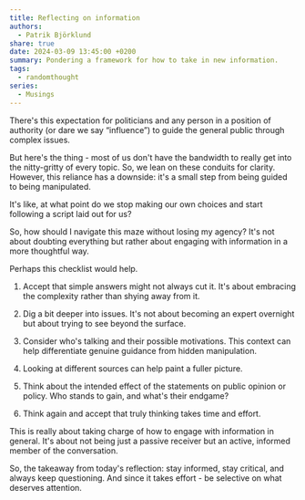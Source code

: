 ```yaml
---
title: Reflecting on information
authors:
  - Patrik Björklund
share: true
date: 2024-03-09 13:45:00 +0200
summary: Pondering a framework for how to take in new information.
tags:
  - randomthought
series:
  - Musings
---
```

There's this expectation for politicians and any person in a position of authority (or dare we say “influence”) to guide the general public through complex issues. 

But here's the thing - most of us don't have the bandwidth to really get into the nitty-gritty of every topic. So, we lean on these conduits for clarity. However, this reliance has a downside: it's a small step from being guided to being manipulated. 

It's like, at what point do we stop making our own choices and start following a script laid out for us?

So, how should I navigate this maze without losing my agency? It's not about doubting everything but rather about engaging with information in a more thoughtful way. 

Perhaps this checklist would help.

1. Accept that simple answers might not always cut it. It's about embracing the complexity rather than shying away from it.
   
2. Dig a bit deeper into issues. It's not about becoming an expert overnight but about trying to see beyond the surface.
   
3. Consider who's talking and their possible motivations. This context can help differentiate genuine guidance from hidden manipulation.
   
4. Looking at different sources can help paint a fuller picture.
   
5. Think about the intended effect of the statements on public opinion or policy. Who stands to gain, and what's their endgame?

7. Think again and accept that truly thinking takes time and effort.

This is really about taking charge of how to engage with information in general. It's about not being just a passive receiver but an active, informed member of the conversation.

So, the takeaway from today's reflection: stay informed, stay critical, and always keep questioning. And since it takes effort - be selective on what deserves attention.
